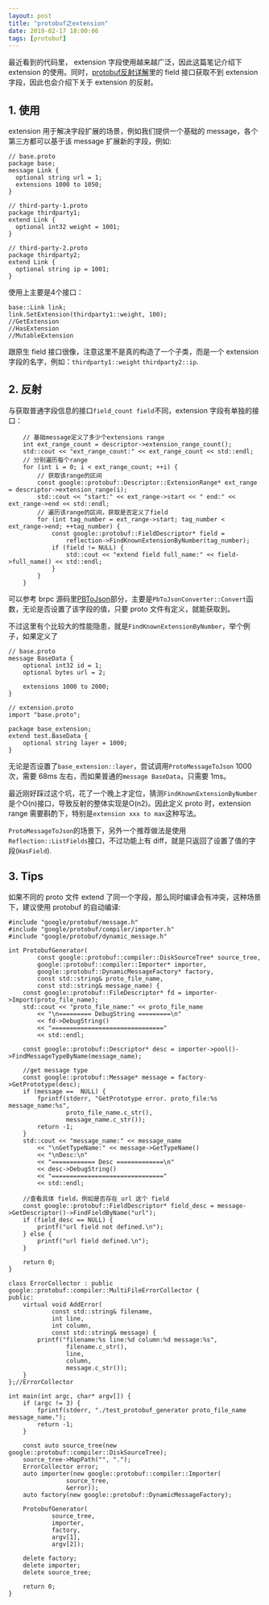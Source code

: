 ```yaml
---
layout: post
title: "protobuf之extension"
date: 2019-02-17 18:00:06
tags: [protobuf]
---
```


最近看到的代码里， extension 字段使用越来越广泛，因此这篇笔记介绍下 extension 的使用。同时，[protobuf反射详解](https://izualzhy.cn/protobuf-message-reflection)里的 field 接口获取不到 extension 字段，因此也会介绍下关于 extension 的反射。

## 1. 使用

extension 用于解决字段扩展的场景，例如我们提供一个基础的 message，各个第三方都可以基于该 message 扩展新的字段，例如:

```
// base.proto
package base;
message Link {
  optional string url = 1;
  extensions 1000 to 1050;
}

// third-party-1.proto
package thirdparty1;
extend Link {
  optional int32 weight = 1001;
}

// third-party-2.proto
package thirdparty2;
extend Link {
  optional string ip = 1001;
}
```

使用上主要是4个接口：

```
base::Link link;
link.SetExtension(thirdparty1::weight, 100);
//GetExtension
//HasExtension
//MutableExtension
```

跟原生 field 接口很像，注意这里不是真的构造了一个子类，而是一个 extension 字段的名字，例如：`thirdparty1::weight` `thirdparty2::ip`.

## 2. 反射

与获取普通字段信息的接口`field_count field`不同，extension 字段有单独的接口：

```
    // 基础message定义了多少个extensions range
    int ext_range_count = descriptor->extension_range_count();
    std::cout << "ext_range_count:" << ext_range_count << std::endl;
    // 分别遍历每个range
    for (int i = 0; i < ext_range_count; ++i) {
        // 获取该range的区间
        const google::protobuf::Descriptor::ExtensionRange* ext_range = descriptor->extension_range(i);
        std::cout << "start:" << ext_range->start << " end:" << ext_range->end << std::endl;
        // 遍历该range的区间，获取是否定义了field
        for (int tag_number = ext_range->start; tag_number < ext_range->end; ++tag_number) {
            const google::protobuf::FieldDescriptor* field =
                reflection->FindKnownExtensionByNumber(tag_number);
            if (field != NULL) {
                std::cout << "extend field full_name:" << field->full_name() << std::endl;
            }
        }
    }
```

可以参考 brpc 源码里[PBToJson](https://github.com/brpc/brpc/blob/master/src/json2pb/pb_to_json.cpp)部分，主要是`PbToJsonConverter::Convert`函数，无论是否设置了该字段的值，只要 proto 文件有定义，就能获取到。

不过这里有个比较大的性能隐患，就是`FindKnownExtensionByNumber`，举个例子，如果定义了
```
// base.proto
message BaseData {
    optional int32 id = 1;
    optional bytes url = 2;

    extensions 1000 to 2000;
}

// extension.proto
import "base.proto";

package base_extension;
extend test.BaseData {
    optional string layer = 1000;
}
```

无论是否设置了`base_extension::layer`，尝试调用`ProtoMessageToJson` 1000 次，需要 68ms 左右，而如果普通的`message BaseData`，只需要 1ms。

最近刚好踩过这个坑，花了一个晚上才定位，猜测`FindKnownExtensionByNumber`是个O(n)接口，导致反射的整体实现是O(n2)。因此定义 proto 时，extension range 需要斟酌下，特别是`extension xxx to max`这种写法。

`ProtoMessageToJson`的场景下，另外一个推荐做法是使用`Reflection::ListFields`接口，不过功能上有 diff，就是只返回了设置了值的字段(`HasField`).

## 3. Tips

如果不同的 proto 文件 extend 了同一个字段，那么同时编译会有冲突，这种场景下，建议使用 protobuf 的自动编译:

```
#include "google/protobuf/message.h"
#include "google/protobuf/compiler/importer.h"
#include "google/protobuf/dynamic_message.h"

int ProtobufGenerator(
        const google::protobuf::compiler::DiskSourceTree* source_tree,
        google::protobuf::compiler::Importer* importer,
        google::protobuf::DynamicMessageFactory* factory,
        const std::string& proto_file_name,
        const std::string& message_name) {
    const google::protobuf::FileDescriptor* fd = importer->Import(proto_file_name);
    std::cout << "proto_file_name:" << proto_file_name
        << "\n========= DebugString =========\n"
        << fd->DebugString()
        << "==============================="
        << std::endl;

    const google::protobuf::Descriptor* desc = importer->pool()->FindMessageTypeByName(message_name);

    //get message type
    const google::protobuf::Message* message = factory->GetPrototype(desc);
    if (message ==  NULL) {
        fprintf(stderr, "GetPrototype error. proto_file:%s message_name:%s",
                proto_file_name.c_str(),
                message_name.c_str());
        return -1;
    }
    std::cout << "message_name:" << message_name
        << "\nGetTypeName:" << message->GetTypeName()
        << "\nDesc:\n"
        << "============ Desc =============\n"
        << desc->DebugString()
        << "==============================="
        << std::endl;

    //查看具体 field，例如是否存在 url 这个 field
    const google::protobuf::FieldDescriptor* field_desc = message->GetDescriptor()->FindFieldByName("url");
    if (field_desc == NULL) {
        printf("url field not defined.\n");
    } else {
        printf("url field defined.\n");
    }

    return 0;
}

class ErrorCollector : public google::protobuf::compiler::MultiFileErrorCollector {
public:
    virtual void AddError(
            const std::string& filename,
            int line,
            int column,
            const std::string& message) {
        printf("filename:%s line:%d column:%d message:%s",
                filename.c_str(),
                line,
                column,
                message.c_str());
    }
};//ErrorCollector

int main(int argc, char* argv[]) {
    if (argc != 3) {
        fprintf(stderr, "./test_protobuf_generator proto_file_name message_name.");
        return -1;
    }

    const auto source_tree(new google::protobuf::compiler::DiskSourceTree);
    source_tree->MapPath("", ".");
    ErrorCollector error;
    auto importer(new google::protobuf::compiler::Importer(
                source_tree,
                &error));
    auto factory(new google::protobuf::DynamicMessageFactory);

    ProtobufGenerator(
            source_tree,
            importer,
            factory,
            argv[1],
            argv[2]);

    delete factory;
    delete importer;
    delete source_tree;

    return 0;
}
```